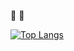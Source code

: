 🐤 🔰

[![Top Langs](https://github-readme-stats.vercel.app/api/top-langs/?username=Lejora&layout=compact)](https://github.com/anuraghazra/github-readme-stats)  
